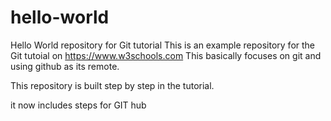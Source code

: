 # hello-world
Hello World repository for Git tutorial
This is an example repository for the Git tutoial on https://www.w3schools.com
This basically focuses on git and using github as its remote.

This repository is built step by step in the tutorial.

it now includes steps for GIT hub
